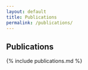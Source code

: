 ```yaml
---
layout: default
title: Publications
permalink: /publications/
---
```


## Publications

{% include publications.md %}
